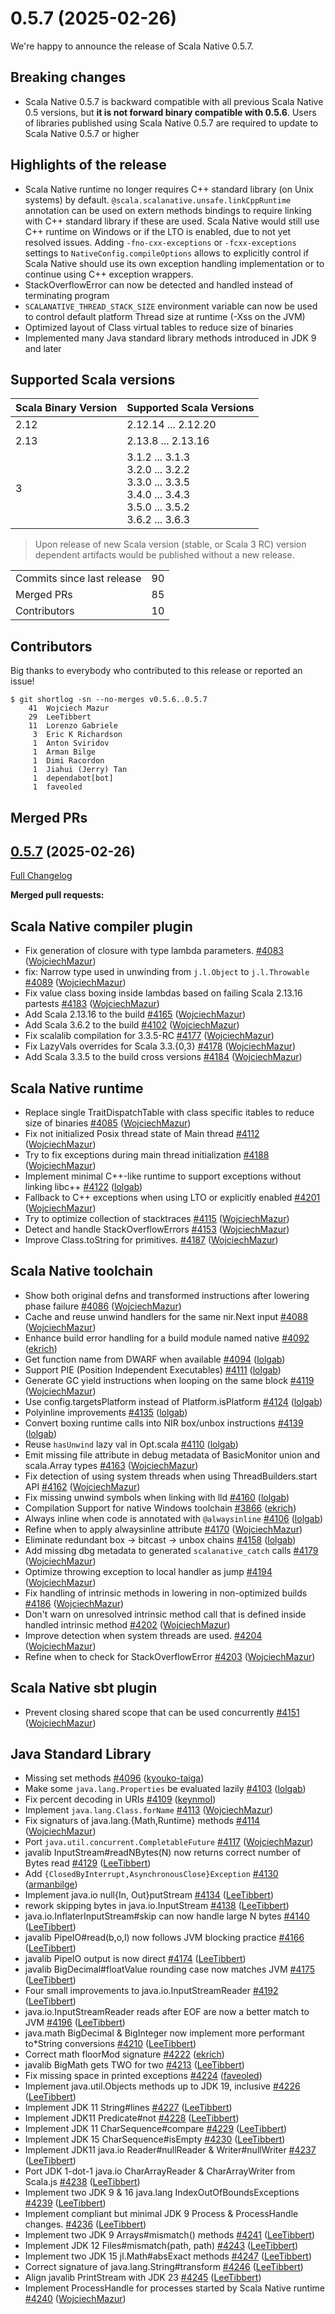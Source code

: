 
# 0.5.7 (2025-02-26)

We're happy to announce the release of Scala Native 0.5.7.

## Breaking changes

- Scala Native 0.5.7 is backward compatible with all previous Scala Native 0.5 versions, but **it is not forward binary compatible with 0.5.6**. Users of libraries published using Scala Native 0.5.7 are required to update to Scala Native 0.5.7 or higher

## Highlights of the release

- Scala Native runtime no longer requires C++ standard library (on Unix systems) by default. 
  `@scala.scalanative.unsafe.linkCppRuntime` annotation can be used on extern methods bindings to require linking with C++ standard library if these are used. 
  Scala Native would still use C++ runtime on Windows or if the LTO is enabled, due to not yet resolved issues. 
  Adding `-fno-cxx-exceptions` or `-fcxx-exceptions` settings to `NativeConfig.compileOptions` allows to explicitly control if Scala Native should use its own exception handling implementation or to continue using C++ exception wrappers.
- StackOverflowError can now be detected and handled instead of terminating program
- `SCALANATIVE_THREAD_STACK_SIZE` environment variable can now be used to control default platform Thread size at runtime (-Xss on the JVM)
- Optimized layout of Class virtual tables to reduce size of binaries
- Implemented many Java standard library methods introduced in JDK 9 and later

## Supported Scala versions

 Scala Binary Version | Supported Scala Versions |
 -------------------- | ------------------------ |
 2.12 | 2.12.14 ... 2.12.20 |
 2.13 | 2.13.8 ... 2.13.16 |
 3    | 3.1.2 ... 3.1.3<br>3.2.0 ... 3.2.2<br>3.3.0 ... 3.3.5<br>3.4.0 ... 3.4.3<br>3.5.0 ... 3.5.2<br>3.6.2 ... 3.6.3 |

> Upon release of new Scala version (stable, or Scala 3 RC) version dependent artifacts would be published without a new release.

<table>
<tbody>
  <tr>
    <td>Commits since last release</td>
    <td align="center">90</td>
  </tr>
  <tr>
    <td>Merged PRs</td>
    <td align="center">85</td>
  </tr>
    <tr>
    <td>Contributors</td>
    <td align="center">10</td>
  </tr>
</tbody>
</table>

## Contributors

Big thanks to everybody who contributed to this release or reported an issue!

```
$ git shortlog -sn --no-merges v0.5.6..0.5.7
    41	Wojciech Mazur
    29	LeeTibbert
    11	Lorenzo Gabriele
     3	Eric K Richardson
     1	Anton Sviridov
     1	Arman Bilge
     1	Dimi Racordon
     1	Jiahui (Jerry) Tan
     1	dependabot[bot]
     1	faveoled
```

## Merged PRs

## [0.5.7](https://github.com/scala-native/scala-native/tree/0.5.7) (2025-02-26)

[Full Changelog](https://github.com/scala-native/scala-native/compare/v0.5.6...0.5.7)

**Merged pull requests:**

## Scala Native compiler plugin

- Fix generation of closure with type lambda parameters. [#4083](https://github.com/scala-native/scala-native/pull/4083) ([WojciechMazur](https://github.com/WojciechMazur))
- fix: Narrow type used in unwinding from `j.l.Object` to `j.l.Throwable` [#4089](https://github.com/scala-native/scala-native/pull/4089) ([WojciechMazur](https://github.com/WojciechMazur))
- Fix value class boxing inside lambdas based on failing Scala 2.13.16 partests [#4183](https://github.com/scala-native/scala-native/pull/4183) ([WojciechMazur](https://github.com/WojciechMazur))
- Add Scala 2.13.16 to the build [#4165](https://github.com/scala-native/scala-native/pull/4165) ([WojciechMazur](https://github.com/WojciechMazur))
- Add Scala 3.6.2 to the build [#4102](https://github.com/scala-native/scala-native/pull/4102) ([WojciechMazur](https://github.com/WojciechMazur))
- Fix scalalib compilation for 3.3.5-RC [#4177](https://github.com/scala-native/scala-native/pull/4177) ([WojciechMazur](https://github.com/WojciechMazur))
- Fix LazyVals overrides for Scala 3.3.{0,3} [#4178](https://github.com/scala-native/scala-native/pull/4178) ([WojciechMazur](https://github.com/WojciechMazur))
- Add Scala 3.3.5 to the build cross versions [#4184](https://github.com/scala-native/scala-native/pull/4184) ([WojciechMazur](https://github.com/WojciechMazur))

## Scala Native runtime

- Replace single TraitDispatchTable with class specific itables to reduce size of binaries [#4085](https://github.com/scala-native/scala-native/pull/4085) ([WojciechMazur](https://github.com/WojciechMazur))
- Fix not initialized Posix thread state of Main thread [#4112](https://github.com/scala-native/scala-native/pull/4112) ([WojciechMazur](https://github.com/WojciechMazur))
- Try to fix exceptions during main thread initialization [#4188](https://github.com/scala-native/scala-native/pull/4188) ([WojciechMazur](https://github.com/WojciechMazur))
- Implement minimal C++-like runtime to support exceptions without linking libc++ [#4122](https://github.com/scala-native/scala-native/pull/4122) ([lolgab](https://github.com/lolgab))
- Fallback to C++ exceptions when using LTO or explicitly enabled [#4201](https://github.com/scala-native/scala-native/pull/4201) ([WojciechMazur](https://github.com/WojciechMazur))
- Try to optimize collection of stacktraces [#4115](https://github.com/scala-native/scala-native/pull/4115) ([WojciechMazur](https://github.com/WojciechMazur))
- Detect and handle StackOverflowErrors [#4153](https://github.com/scala-native/scala-native/pull/4153) ([WojciechMazur](https://github.com/WojciechMazur))
- Improve Class.toString for primitives. [#4187](https://github.com/scala-native/scala-native/pull/4187) ([WojciechMazur](https://github.com/WojciechMazur))

## Scala Native toolchain

- Show both original defns and transformed instructions after lowering phase failure [#4086](https://github.com/scala-native/scala-native/pull/4086) ([WojciechMazur](https://github.com/WojciechMazur))
- Cache and reuse unwind handlers for the same nir.Next input [#4088](https://github.com/scala-native/scala-native/pull/4088) ([WojciechMazur](https://github.com/WojciechMazur))
- Enhance build error handling for a build module named native [#4092](https://github.com/scala-native/scala-native/pull/4092) ([ekrich](https://github.com/ekrich))
- Get function name from DWARF when available [#4094](https://github.com/scala-native/scala-native/pull/4094) ([lolgab](https://github.com/lolgab))
- Support PIE (Position Independent Executables) [#4111](https://github.com/scala-native/scala-native/pull/4111) ([lolgab](https://github.com/lolgab))
- Generate GC yield instructions when looping on the same block [#4119](https://github.com/scala-native/scala-native/pull/4119) ([WojciechMazur](https://github.com/WojciechMazur))
- Use config.targetsPlatform instead of Platform.isPlatform [#4124](https://github.com/scala-native/scala-native/pull/4124) ([lolgab](https://github.com/lolgab))
- Polyinline improvements [#4135](https://github.com/scala-native/scala-native/pull/4135) ([lolgab](https://github.com/lolgab))
- Convert boxing runtime calls into NIR box/unbox instructions [#4139](https://github.com/scala-native/scala-native/pull/4139) ([lolgab](https://github.com/lolgab))
- Reuse `hasUnwind` lazy val in Opt.scala [#4110](https://github.com/scala-native/scala-native/pull/4110) ([lolgab](https://github.com/lolgab))
- Emit missing file attribute in debug metadata of BasicMonitor union and scala.Array types [#4163](https://github.com/scala-native/scala-native/pull/4163) ([WojciechMazur](https://github.com/WojciechMazur))
- Fix detection of using system threads when using ThreadBuilders.start API [#4162](https://github.com/scala-native/scala-native/pull/4162) ([WojciechMazur](https://github.com/WojciechMazur))
- Fix missing unwind symbols when linking with lld [#4160](https://github.com/scala-native/scala-native/pull/4160) ([lolgab](https://github.com/lolgab))
- Compilation Support for native Windows toolchain [#3866](https://github.com/scala-native/scala-native/pull/3866) ([ekrich](https://github.com/ekrich))
- Always inline when code is annotated with `@alwaysinline` [#4106](https://github.com/scala-native/scala-native/pull/4106) ([lolgab](https://github.com/lolgab))
- Refine when to apply alwaysinline attribute [#4170](https://github.com/scala-native/scala-native/pull/4170) ([WojciechMazur](https://github.com/WojciechMazur))
- Eliminate redundant box -> bitcast -> unbox chains [#4158](https://github.com/scala-native/scala-native/pull/4158) ([lolgab](https://github.com/lolgab))
- Add missing dbg metadata to generated `scalanative_catch` calls [#4179](https://github.com/scala-native/scala-native/pull/4179) ([WojciechMazur](https://github.com/WojciechMazur))
- Optimize throwing exception to local handler as jump [#4194](https://github.com/scala-native/scala-native/pull/4194) ([WojciechMazur](https://github.com/WojciechMazur))
- Fix handling of intrinsic methods in lowering in non-optimized builds [#4186](https://github.com/scala-native/scala-native/pull/4186) ([WojciechMazur](https://github.com/WojciechMazur))
- Don't warn on unresolved intrinsic method call that is defined inside handled intrinsic method [#4202](https://github.com/scala-native/scala-native/pull/4202) ([WojciechMazur](https://github.com/WojciechMazur))
- Improve detection when system threads are used. [#4204](https://github.com/scala-native/scala-native/pull/4204) ([WojciechMazur](https://github.com/WojciechMazur))
- Refine when to check for StackOverflowError [#4203](https://github.com/scala-native/scala-native/pull/4203) ([WojciechMazur](https://github.com/WojciechMazur))

## Scala Native sbt plugin

- Prevent closing shared scope that can be used concurrently [#4151](https://github.com/scala-native/scala-native/pull/4151) ([WojciechMazur](https://github.com/WojciechMazur))

## Java Standard Library

- Missing set methods [#4096](https://github.com/scala-native/scala-native/pull/4096) ([kyouko-taiga](https://github.com/kyouko-taiga))
- Make some `java.lang.Properties` be evaluated lazily [#4103](https://github.com/scala-native/scala-native/pull/4103) ([lolgab](https://github.com/lolgab))
- Fix percent decoding in URIs [#4109](https://github.com/scala-native/scala-native/pull/4109) ([keynmol](https://github.com/keynmol))
- Implement `java.lang.Class.forName` [#4113](https://github.com/scala-native/scala-native/pull/4113) ([WojciechMazur](https://github.com/WojciechMazur))
- Fix signaturs of java.lang.{Math,Runtime} methods [#4114](https://github.com/scala-native/scala-native/pull/4114) ([WojciechMazur](https://github.com/WojciechMazur))
- Port `java.util.concurrent.CompletableFuture`  [#4117](https://github.com/scala-native/scala-native/pull/4117) ([WojciechMazur](https://github.com/WojciechMazur))
- javalib InputStream#readNBytes(N) now returns correct number of Bytes read [#4129](https://github.com/scala-native/scala-native/pull/4129) ([LeeTibbert](https://github.com/LeeTibbert))
- Add `{ClosedByInterrupt,AsynchronousClose}Exception` [#4130](https://github.com/scala-native/scala-native/pull/4130) ([armanbilge](https://github.com/armanbilge))
- Implement java.io null{In, Out}putStream  [#4134](https://github.com/scala-native/scala-native/pull/4134) ([LeeTibbert](https://github.com/LeeTibbert))
- rework skipping bytes in java.io.InputStream [#4138](https://github.com/scala-native/scala-native/pull/4138) ([LeeTibbert](https://github.com/LeeTibbert))
- java.io.InflaterInputStream#skip can now handle large N bytes [#4140](https://github.com/scala-native/scala-native/pull/4140) ([LeeTibbert](https://github.com/LeeTibbert))
- javalib PipeIO#read(b,o,l) now follows JVM blocking practice [#4166](https://github.com/scala-native/scala-native/pull/4166) ([LeeTibbert](https://github.com/LeeTibbert))
- javalib PipeIO output is now direct [#4174](https://github.com/scala-native/scala-native/pull/4174) ([LeeTibbert](https://github.com/LeeTibbert))
- javalib BigDecimal#floatValue rounding case now matches JVM [#4175](https://github.com/scala-native/scala-native/pull/4175) ([LeeTibbert](https://github.com/LeeTibbert))
- Four small improvements to java.io.InputStreamReader [#4192](https://github.com/scala-native/scala-native/pull/4192) ([LeeTibbert](https://github.com/LeeTibbert))
- java.io.InputStreamReader reads after EOF are now a better  match to JVM [#4196](https://github.com/scala-native/scala-native/pull/4196) ([LeeTibbert](https://github.com/LeeTibbert))
- java.math BigDecimal & BigInteger now implement more performant to*String conversions [#4210](https://github.com/scala-native/scala-native/pull/4210) ([LeeTibbert](https://github.com/LeeTibbert))
- Correct math floorMod signature [#4222](https://github.com/scala-native/scala-native/pull/4222) ([ekrich](https://github.com/ekrich))
- javalib BigMath gets TWO for two [#4213](https://github.com/scala-native/scala-native/pull/4213) ([LeeTibbert](https://github.com/LeeTibbert))
- Fix missing space in printed exceptions [#4224](https://github.com/scala-native/scala-native/pull/4224) ([faveoled](https://github.com/faveoled))
- Implement java.util.Objects methods up to JDK 19, inclusive [#4226](https://github.com/scala-native/scala-native/pull/4226) ([LeeTibbert](https://github.com/LeeTibbert))
- Implement JDK 11 String#lines [#4227](https://github.com/scala-native/scala-native/pull/4227) ([LeeTibbert](https://github.com/LeeTibbert))
- Implement JDK11 Predicate#not [#4228](https://github.com/scala-native/scala-native/pull/4228) ([LeeTibbert](https://github.com/LeeTibbert))
- Implement JDK 11 CharSequence#compare [#4229](https://github.com/scala-native/scala-native/pull/4229) ([LeeTibbert](https://github.com/LeeTibbert))
- Implement JDK 15 CharSequence#isEmpty [#4230](https://github.com/scala-native/scala-native/pull/4230) ([LeeTibbert](https://github.com/LeeTibbert))
- Implement JDK11 java.io Reader#nullReader & Writer#nullWriter [#4237](https://github.com/scala-native/scala-native/pull/4237) ([LeeTibbert](https://github.com/LeeTibbert))
- Port JDK 1-dot-1 java.io CharArrayReader & CharArrayWriter from Scala.js [#4238](https://github.com/scala-native/scala-native/pull/4238) ([LeeTibbert](https://github.com/LeeTibbert))
- Implement two JDK 9 & 16 java.lang IndexOutOfBoundsExceptions [#4239](https://github.com/scala-native/scala-native/pull/4239) ([LeeTibbert](https://github.com/LeeTibbert))
- Implement compliant but minimal JDK 9 Process & ProcessHandle changes. [#4236](https://github.com/scala-native/scala-native/pull/4236) ([LeeTibbert](https://github.com/LeeTibbert))
- Implement two JDK 9 Arrays#mismatch() methods [#4241](https://github.com/scala-native/scala-native/pull/4241) ([LeeTibbert](https://github.com/LeeTibbert))
- Implement JDK 12 Files#mismatch(path, path) [#4243](https://github.com/scala-native/scala-native/pull/4243) ([LeeTibbert](https://github.com/LeeTibbert))
- Implement two JDK 15 jl.Math#absExact methods [#4247](https://github.com/scala-native/scala-native/pull/4247) ([LeeTibbert](https://github.com/LeeTibbert))
- Correct signature of java.lang.String#transform [#4246](https://github.com/scala-native/scala-native/pull/4246) ([LeeTibbert](https://github.com/LeeTibbert))
- Align javalib PrintStream with JDK 23 [#4245](https://github.com/scala-native/scala-native/pull/4245) ([LeeTibbert](https://github.com/LeeTibbert))
- Implement ProcessHandle for processes started by Scala Native runtime [#4240](https://github.com/scala-native/scala-native/pull/4240) ([WojciechMazur](https://github.com/WojciechMazur))
